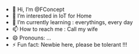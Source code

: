 - 👋 Hi, I’m @FConcept
- 👀 I’m interested in IoT for Home
- 🌱 I’m currently learning : everythings, every day 
- 📫 How to reach me : Call my wife
- 😄 Pronouns: ...
- ⚡ Fun fact: Newbie here, please be tolerant !!!

<!---
FConcept/FConcept is a ✨ special ✨ repository because its `README.md` (this file) appears on your GitHub profile.
You can click the Preview link to take a look at your changes.
--->
